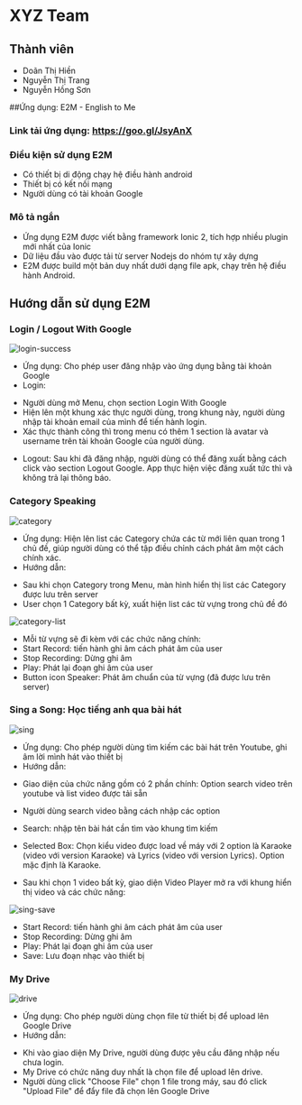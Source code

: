 # XYZ Team

## Thành viên
- Doãn Thị Hiền
- Nguyễn Thị Trang
- Nguyễn Hồng Sơn

##Ứng dụng: E2M - English to Me

### Link tải ứng dụng: https://goo.gl/JsyAnX

### Điều kiện sử dụng E2M
- Có thiết bị di động chạy hệ điều hành android
- Thiết bị có kết nối mạng
- Người dùng có tài khoản Google

### Mô tả ngắn
- Ứng dụng E2M được viết bằng framework Ionic 2, tích hợp nhiều plugin mới nhất của Ionic
- Dữ liệu đầu vào được tải từ server Nodejs do nhóm tự xây dựng
- E2M được build một bản duy nhất dưới dạng file apk, chạy trên hệ điều hành Android.

## Hướng dẫn sử dụng E2M

### Login / Logout With Google

 ![login-success](https://raw.githubusercontent.com/trangnt58/int3507-2016/master/xyz/speaking-skills/docs/images/login-success.JPG)
 
- Ứng dụng: Cho phép user đăng nhập vào ứng dụng bằng tài khoản Google
- Login:
 + Người dùng mở Menu, chọn section Login With Google 
 + Hiện lên một khung xác thực người dùng, trong khung này, người dùng nhập tài khoản email của mình để tiến hành login.
 + Xác thực thành công thì trong menu có thêm 1 section là avatar và username trên tài khoản Google của người dùng.
- Logout: Sau khi đã đăng nhập, người dùng có thể đăng xuất bằng cách click vào section Logout Google. App thực hiện việc đăng xuất tức thì và không trả lại thông báo.

### Category Speaking

![category](https://raw.githubusercontent.com/trangnt58/int3507-2016/master/xyz/speaking-skills/docs/images/category.JPG)

- Ứng dụng: Hiện lên list các Category chứa các từ mới liên quan trong 1 chủ đề, giúp người dùng có thể tập điều chỉnh cách phát âm một cách chính xác.
- Hướng dẫn:
 + Sau khi chọn Category trong Menu, màn hình hiển thị list các Category được lưu trên server
 + User chọn 1 Category bất kỳ, xuất hiện list các từ vựng trong chủ đề đó
 
 ![category-list](https://raw.githubusercontent.com/trangnt58/int3507-2016/master/xyz/speaking-skills/docs/images/category-list.JPG)
 
 + Mỗi từ vựng sẽ đi kèm với các chức năng chính: 
  + Start Record: tiến hành ghi âm cách phát âm của user
  + Stop Recording: Dừng ghi âm
  + Play: Phát lại đoạn ghi âm của user
  + Button icon Speaker: Phát âm chuẩn của từ vựng (đã được lưu trên server)
 
### Sing a Song: Học tiếng anh qua bài hát
![sing](https://raw.githubusercontent.com/trangnt58/int3507-2016/master/xyz/speaking-skills/docs/images/sing.JPG)

- Ứng dụng: Cho phép người dùng tìm kiếm các bài hát trên Youtube, ghi âm lời mình hát vào thiết bị
- Hướng dẫn:
 + Giao diện của chức năng gồm có 2 phần chính: Option search video trên youtube và list video được tải sẵn
 + Người dùng search video bằng cách nhập các option
  + Search: nhập tên bài hát cần tìm vào khung tìm kiếm
  + Selected Box: Chọn kiểu video được load về máy với 2 option là Karaoke (video với version Karaoke) và Lyrics (video với version Lyrics). Option mặc định là Karaoke.
  
 + Sau khi chọn 1 video bất kỳ, giao diện Video Player mở ra với khung hiển thị video và các chức năng:
 
 ![sing-save](https://raw.githubusercontent.com/trangnt58/int3507-2016/master/xyz/speaking-skills/docs/images/sing-save.JPG)
 
  + Start Record: tiến hành ghi âm cách phát âm của user
  + Stop Recording: Dừng ghi âm
  + Play: Phát lại đoạn ghi âm của user
  + Save: Lưu đoạn nhạc vào thiết bị
 
### My Drive

![drive](https://raw.githubusercontent.com/trangnt58/int3507-2016/master/xyz/speaking-skills/docs/images/drive.JPG)

- Ứng dụng: Cho phép người dùng chọn file từ thiết bị để upload lên Google Drive
- Hướng dẫn:
 + Khi vào giao diện My Drive, người dùng được yêu cầu đăng nhập nếu chưa login.
 + My Drive có chức năng duy nhất là chọn file để upload lên drive.
 + Người dùng click "Choose File" chọn 1 file trong máy, sau đó click "Upload File" để đẩy file đã chọn lên Google Drive
